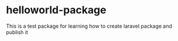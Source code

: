 # helloworld-package
This is a test package for learning how to create laravel package and publish it


